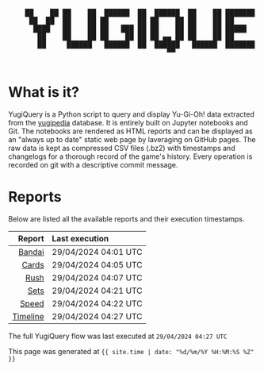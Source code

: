 <div align='center'>
    <pre>
    <br>
    ██    ██ ██    ██  ██████  ██  ██████  ██    ██ ███████ ██████  ██    ██ 
     ██  ██  ██    ██ ██       ██ ██    ██ ██    ██ ██      ██   ██  ██  ██  
      ████   ██    ██ ██   ███ ██ ██    ██ ██    ██ █████   ██████    ████   
       ██    ██    ██ ██    ██ ██ ██ ▄▄ ██ ██    ██ ██      ██   ██    ██    
       ██     ██████   ██████  ██  ██████   ██████  ███████ ██   ██    ██    
                                      ▀▀                                     
    </pre>
</div>

# What is it?

YugiQuery is a Python script to query and display Yu-Gi-Oh! data extracted from the [yugipedia](http://yugipedia.com) database. It is entirely built on Jupyter notebooks and Git. The notebooks are rendered as HTML reports and can be displayed as an "always up to date" static web page by laveraging on GitHub pages. The raw data is kept as compressed CSV files (.bz2) with timestamps and changelogs for a thorough record of the game's history. Every operation is recorded on git with a descriptive commit message. 

# Reports

Below are listed all the available reports and their execution timestamps. 

|                    Report | Last execution       |
| -------------------------:|:-------------------- |
| [Bandai](Bandai.html) | 29/04/2024 04:01 UTC |
| [Cards](Cards.html) | 29/04/2024 04:05 UTC |
| [Rush](Rush.html) | 29/04/2024 04:07 UTC |
| [Sets](Sets.html) | 29/04/2024 04:21 UTC |
| [Speed](Speed.html) | 29/04/2024 04:22 UTC |
| [Timeline](Timeline.html) | 29/04/2024 04:27 UTC |


The full YugiQuery flow was last executed at `29/04/2024 04:27 UTC`

This page was generated at `{{ site.time | date: "%d/%m/%Y %H:%M:%S %Z" }}`
